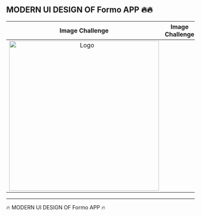 <h2>MODERN UI DESIGN OF Formo  APP  🔥🔥</h2>




<table>
<thead>
 
<tr>
  
  
  <th align="center">Image Challenge</th>
 <th align="center">Image Challenge</th>

</tr>
  
</thead>

<tbody>
  
<tr>
  
  <td align="center">
   <a target="_blank" rel="" href="https://user-images.githubusercontent.com/69757558/227772511-2b093909-e149-4272-9b42-f2d220ba776a.png">
   <img src="https://raw.githubusercontent.com/abenkoula71/new-project/main/Screenshot%202023-04-23%20035038.png" alt="Logo" with="200" height="400"/>
   </a>
  </td>
   


 
 </tr>
  
  
</tbody>
  
  
</table>


<hr>






 🔥 MODERN UI DESIGN OF Formo APP  🔥
